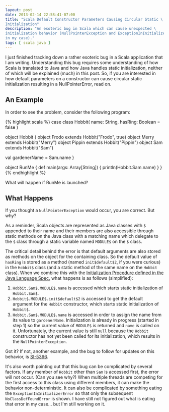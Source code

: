 ```yaml
---
layout: post
date: 2013-02-14 22:58:41-07:00
title: "Scala Default Constructor Parameters Causing Circular Static \
Initialization"
description: "An esoteric bug in Scala which can cause unexpected \
initialization behavior (NullPointerException and ExceptionInInitializerError \
in my case)."
tags: [ scala java ]
---
```

I just finished tracking down a rather esoteric bug in a Scala application
that I am writing.  Understanding this bug requires some understanding of how
Scala is translated to Java and how Java handles static initialization,
neither of which will be explained (much) in this post.  So, if you are
interested in how default parameters on a constructor can cause circular
static initialization resulting in a NullPointerError, read on.

<!--more-->

## An Example

In order to see the problem, consider the following program:

{% highlight scala %}
case class Hobbit(
  name: String,
  hasRing: Boolean = false
)

object Hobbit {
  object Frodo extends Hobbit("Frodo", true)
  object Merry extends Hobbit("Merry")
  object Pippin extends Hobbit("Pippin")
  object Sam extends Hobbit("Sam")

  val gardenerName = Sam.name
}

object RunMe {
  def main(args: Array[String]) {
    println(Hobbit.Sam.name)
  }
}
{% endhighlight %}

What will happen if RunMe is launched?

## What Happens

If you thought a `NullPointerException` would occur, you are correct.  But
why?

As a reminder, Scala objects are represented as Java classes with `$` appended
to their name and their members are also accessible through static methods on
the Java class with a matching name which delegate to the `$` class through a
static variable named `MODULE$` on the `$` class.

The critical detail behind the error is that default arguments are also stored
as methods on the object for the containing class.  So the default value of
`hasRing` is stored as a method (named `init$default$2`, if you were curious)
in the `Hobbit$` class (and a static method of the same name on the `Hobbit`
class).  When we combine this with the [Initialization Procedure defined in
the Java Language
Spec.](http://docs.oracle.com/javase/specs/jls/se7/html/jls-12.html#jls-12.4.1)
what happens is as follows (simplified):

1. `Hobbit.Sam$.MODULE$.name` is accessed which starts static initialization
   of `Hobbit.Sam$`.
2. `Hobbit$.MODULE$.init$default$2` is accessed to get the default argument
   for the `Hobbit` constructor, which starts static initialization of
   `Hobbit$`.
3. `Hobbit.Sam$.MODULE$.name` is accessed in order to assign the name from its
   value to `gardenerName`.  Initialization is already in progress (started in
   step 1) so the current value of `MODULE$` is returned and `name` is called
   on it.  Unfortunately, the current value is still `null` because the
   `Hobbit` constructor has not yet been called for its initialization, which
   results in the `NullPointerException`.

Got it?  If not, another example, and the bug to follow for updates on this
behavior, is [SI-5366](https://issues.scala-lang.org/browse/SI-5366).

It's also worth pointing out that this bug can be complicated by several
factors.  If any member of `Hobbit` other than `Sam` is accessed first, the
error will not occur.  (Can you see why?)  When multiple threads are competing
for the first access to this class using different members, it can make the
behavior non-deterministic.  It can also be complicated by something eating
the `ExceptionInInitializerError` so that only the subsequent
`NoClassDefFoundError` is shown.  I have still not figured out what is eating
that error in my case... but I'm still working on it.
